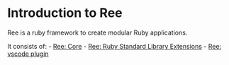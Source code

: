 # Introduction to Ree

Ree is a ruby framework to create modular Ruby applications.

It consists of:
    - [Ree: Core](/ree)
    - [Ree: Ruby Standard Library Extensions](/ree_lib)
    - [Ree: vscode plugin](/ree_vscode)
  